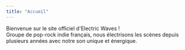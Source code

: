 ```yaml
---
title: "Accueil"
---
```

Bienvenue sur le site officiel d'Electric Waves !  
Groupe de pop-rock indie français, nous électrisons les scènes depuis plusieurs années avec notre son unique et énergique.
